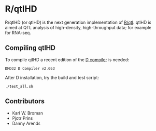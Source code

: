 # R/qtlHD

R/qtlHD (or qtlHD) is the next generation implementation of
[R/qtl][rqtl]. qtlHD is aimed at QTL analysis of high-density,
high-throughput data; for example for RNA-seq.

## Compiling qtlHD

To compile qtlHD a recent edition of the [D compiler][D] is needed:

    DMD32 D Compiler v2.053

After D installation, try the build and test script:

    ./test_all.sh

## Contributors

* Karl W. Broman
* Pjotr Prins
* Danny Arends

[rqtl]: http://www.rqtl.org/
[D]: http://www.digitalmars.com/d/index.html
